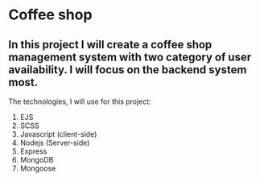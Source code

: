 # Coffee shop
In this project I will create a coffee shop management system with two category of user availability. I will focus on the backend system most. 
---
The technologies, I will use for this project:
1. EJS  
2. SCSS
3. Javascript (client-side)
4. Nodejs (Server-side)
5. Express
6. MongoDB
7. Mongoose

